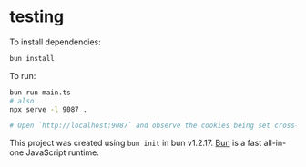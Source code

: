 # testing

To install dependencies:

```bash
bun install
```

To run:

```bash
bun run main.ts
# also
npx serve -l 9087 .

# Open `http://localhost:9087` and observe the cookies being set cross-origin and logged in the Bun console from `localhost:3000`.
```

This project was created using `bun init` in bun v1.2.17. [Bun](https://bun.sh) is a fast all-in-one JavaScript runtime.
